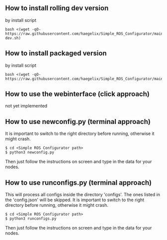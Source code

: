 ## How to install rolling dev version 
by install script
<pre><code>bash <(wget -qO- https://raw.githubusercontent.com/haegelix/Simple_ROS_Configurator/main/install-dev.sh)</code></pre>

## How to install packaged version
by install script
<pre><code>bash <(wget -qO- https://raw.githubusercontent.com/haegelix/Simple_ROS_Configurator/main/install.sh)</code></pre>

## How to use the webinterface (click approach)
not yet implemented

## How to use newconfig.py (terminal approach)
It is important to switch to the right directory before running, otherwise it might crash. 
<pre><code>$ cd &lt;Simple ROS Configurator path&gt;
$ python3 newconfig.py</code></pre>
Then just follow the instructions on screen and type in the data for your nodes.

## How to use runconfigs.py (terminal approach)
This will process all configs inside the directory 'configs'.
The ones listed in the 'config.json' will be skipped.
It is important to switch to the right directory before running, otherwise it might crash. 
<pre><code>$ cd &lt;Simple ROS Configurator path&gt;
$ python3 runconfigs.py</code></pre>
Then just follow the instructions on screen and type in the data for your nodes.
